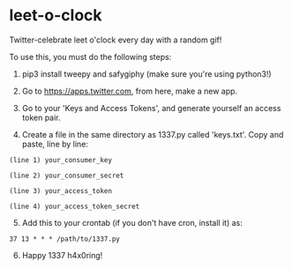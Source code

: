 # leet-o-clock
Twitter-celebrate leet o'clock every day with a random gif!

To use this, you must do the following steps:

1. pip3 install tweepy and safygiphy (make sure you're using python3!)

2. Go to https://apps.twitter.com, from here, make a new app.

3. Go to your 'Keys and Access Tokens', and generate yourself an access token pair.

4. Create a file in the same directory as 1337.py called 'keys.txt'. Copy and paste, line by line:

  `(line 1) your_consumer_key`

  `(line 2) your_consumer_secret`

  `(line 3) your_access_token`

  `(line 4) your_access_token_secret`

5. Add this to your crontab (if you don't have cron, install it) as:

  `37 13 * * * /path/to/1337.py`

6. Happy 1337 h4x0ring!

